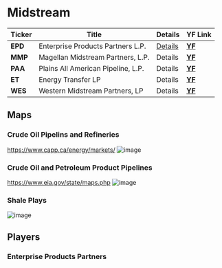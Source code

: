 # Midstream
Ticker | Title | Details | YF Link
--- | --- | --- | ---
| **EPD** | Enterprise Products Partners L.P. | [Details](#Enterprise-Products-Partners) | **[YF](https://finance.yahoo.com/quote/EPD)** |
| **MMP** | Magellan Midstream Partners, L.P. | Details | **[YF](https://finance.yahoo.com/quote/MMP)** |
| **PAA** | Plains All American Pipeline, L.P. | Details | **[YF](https://finance.yahoo.com/quote/PAA)** |
| **ET** | Energy Transfer LP | Details | **[YF](https://finance.yahoo.com/quote/ET)** |
| **WES** | Western Midstream Partners, LP | Details | **[YF](https://finance.yahoo.com/quote/WES)** |

## Maps
### Crude Oil Pipelins and Refineries
https://www.capp.ca/energy/markets/
![image](https://user-images.githubusercontent.com/85560091/126861458-092db5db-0302-40fc-bcc4-ffab154dee4c.png)
### Crude Oil and Petroleum Product Pipelines
https://www.eia.gov/state/maps.php
![image](https://user-images.githubusercontent.com/85560091/126861633-6fc78087-772b-4cc4-8e87-191edb9a73bc.png)
### Shale Plays
![image](https://user-images.githubusercontent.com/85560091/126862002-497c1213-e3a8-4a76-9cb0-75e0db9e5a7d.png)

## Players
### Enterprise Products Partners
